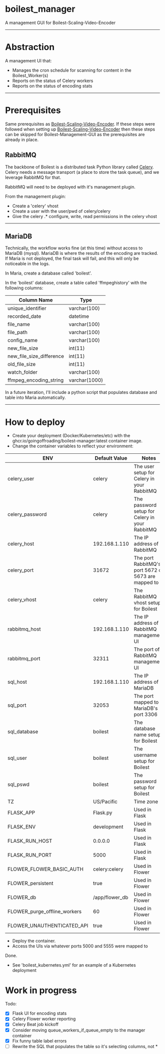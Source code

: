 # boilest_manager
A management GUI for Boilest-Scaling-Video-Encoder 

---
# Abstraction

A management UI that:

- Manages the cron schedule for scanning for content in the Boilest_Worker(s)
- Reports on the status of Celery workers
- Reports on the status of encoding stats

---
# Prerequisites  

Same prerequisites as [Boilest-Scaling-Video-Encoder](https://github.com/GoingOffRoading/Boilest-Scaling-Video-Encoder).  If these steps were followed when setting up [Boilest-Scaling-Video-Encoder](https://github.com/GoingOffRoading/Boilest-Scaling-Video-Encoder) then these steps can be skipped for Boilest-Management-GUI as the prerequisites are already in place.

## RabbitMQ

The backbone of Boilest is a distributed task Python library called [Celery](https://docs.celeryq.dev/en/stable/getting-started/introduction.html). Celery needs a message transport (a place to store the task queue), and we leverage RabbitMQ for that.

RabbitMQ will need to be deployed with it's management plugin.

From the management plugin:

- Create a 'celery' vhost
- Create a user with the user/pwd of celery/celery
- Give the celery .* configure, write, read permissions in the celery vhost

---
## MariaDB

Technically, the workflow works fine (at this time) without access to MariaDB (mysql).  MariaDB is where the results of the encoding are tracked.  If Maria is not deployed, the final task will fail, and this will only be noticeable in the logs.

In Maria, create a database called 'boilest'.

In the 'boilest' database, create a table called 'ffmpeghistory' with the following columns:

| Column Name              | Type                            |
|--------------------------|---------------------------------|
| unique_identifier        | varchar(100)                    |
| recorded_date            | datetime                        |
| file_name                | varchar(100)                    |
| file_path                | varchar(100)                    |
| config_name              | varchar(100)                    |
| new_file_size            | int(11)                         |
| new_file_size_difference | int(11)                         |
| old_file_size            | int(11)                         |
| watch_folder             | varchar(100)                    |
| ffmpeg_encoding_string   | varchar(1000)                   |

In a future iteration, I'll include a python script that populates database and table into Maria automatically.

---
# How to deploy

- Create your deployment (Docker/Kubernetes/etc) with the ghcr.io/goingoffroading/boilest-manager:latest container image.
- Change the container variables to reflect your environment:

| ENV                             | Default Value           | Notes                                               |
|---------------------------------|-------------------------|-----------------------------------------------------|
| celery_user                     | celery                  | The user setup for Celery in your RabbitMQ          |
| celery_password                 | celery                  | The password setup for Celery in your RabbitMQ      |
| celery_host                     | 192.168.1.110           | The IP address of RabbitMQ                          |
| celery_port                     | 31672                   | The port RabbitMQ's port 5672 or 5673 are mapped to |
| celery_vhost                    | celery                  | The RabbitMQ vhost setup for Boilest                |
| rabbitmq_host                   | 192.168.1.110           | The IP address of RabbitMQ management UI            |
| rabbitmq_port                   | 32311                   | The port of RabbitMQ management UI                  |
| sql_host                        | 192.168.1.110           | The IP address of MariaDB                           |
| sql_port                        | 32053                   | The port mapped to MariaDB's port 3306              |
| sql_database                    | boilest                 | The database name setup for Boilest                 |
| sql_user                        | boilest                 | The username setup for Boilest                      |
| sql_pswd                        | boilest                 | The password setup for Boilest                      |
| TZ                              | US/Pacific              | Time zone                                           |                   |
| FLASK_APP                       | Flask.py                | Used in Flask                                       |
| FLASK_ENV                       | development             | Used in Flask                                       |
| FLASK_RUN_HOST                  | 0.0.0.0                 | Used in Flask                                       |
| FLASK_RUN_PORT                  | 5000                    | Used in Flask                                       |
| FLOWER_FLOWER_BASIC_AUTH        | celery:celery           | Used in Flower                                      |
| FLOWER_persistent               | true                    | Used in Flower                                      |
| FLOWER_db                       | /app/flower_db          | Used in Flower                                      |
| FLOWER_purge_offline_workers    | 60                      | Used in Flower                                      |
| FLOWER_UNAUTHENTICATED_API      | true                    | Used in Flower                                      |

- Deploy the container.
- Access the UIs via whatever ports 5000 and 5555 were mapped to

Done.

- See 'boilest_kubernetes.yml' for an example of a Kubernetes deployment





# Work in progress


Todo:

- [x] Flask UI for encoding stats
- [x] Celery Flower worker reporting
- [x] Celery Beat job kickoff
- [x] Consider moving queue_workers_if_queue_empty to the manager container
- [x] Fix funny table label errors
- [ ] Rewrite the SQL that populates the table so it's selecting columns, not *